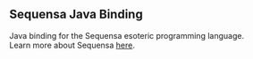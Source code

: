 ## Sequensa Java Binding

Java binding for the Sequensa esoteric programming language.  
Learn more about Sequensa [here](https://github.com/magistermaks/sequensa).